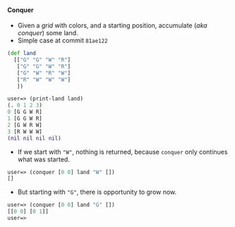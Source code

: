 
#### Conquer
* Given a _grid_ with colors, and a starting position, accumulate (_aka conquer_) some land.
* Simple case at commit `81ae122`

```clojure
(def land
  [["G" "G" "W" "R"]
   ["G" "G" "W" "R"]
   ["G" "W" "R" "W"]
   ["R" "W" "W" "W"]
   ])

user=> (print-land land)
(. 0 1 2 3)
0 [G G W R]
1 [G G W R]
2 [G W R W]
3 [R W W W]
(nil nil nil nil)
```
* If we start with `"W"`, nothing is returned, because `conquer` only continues what was started.
```clojure
user=> (conquer [0 0] land "W" [])
[]
```
* But starting with `"G"`, there is opportunity to grow now.
```clojure
user=> (conquer [0 0] land "G" [])
[[0 0] [0 1]]
user=> 


```

